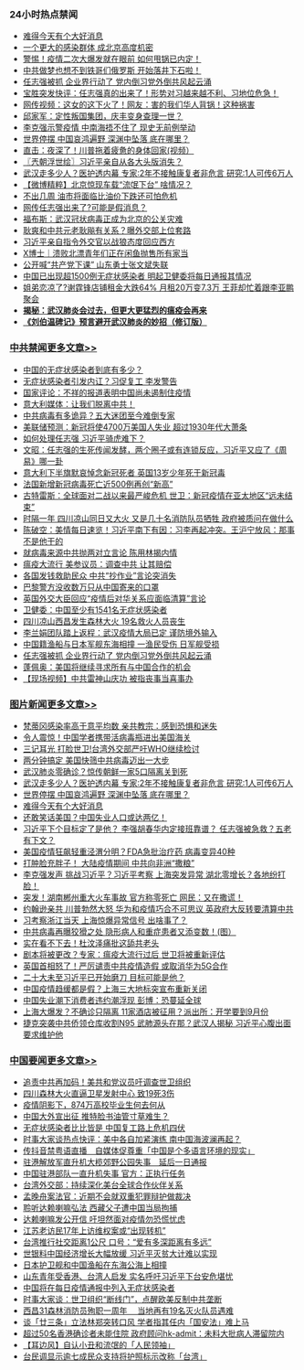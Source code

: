 <div class="catlist">
<h3>24小时热点禁闻</h3>
<ul>
<li><a href="https://github.com/fqnews/bnews/blob/master/topimagenews/20200331/1303798.md">难得今天有个大好消息</a></li>
<li><a href="https://github.com/fqnews/bnews/blob/master/cbnews/20200331/1303892.md">一个更大的感染群体 成北京高度机密</a></li>
<li><a href="https://github.com/fqnews/bnews/blob/master/cbnews/20200331/1303921.md">警惕！疫情二次大爆发就在眼前 如何甩锅已内定！</a></li>
<li><a href="https://github.com/fqnews/bnews/blob/master/worldnews/20200331/1303939.md">中共做梦也想不到铁哥们俄罗斯 开始落井下石啦！</a></li>
<li><a href="https://github.com/fqnews/bnews/blob/master/cbnews/20200331/1304006.md">任志强被抓 企业界行动了 党内倒习党外倒共风起云涌</a></li>
<li><a href="https://github.com/fqnews/bnews/blob/master/bannedvideo/20200331/1304020.md">宝胜突发快评：任志强真的出来了！形势对习越来越不利、习地位危急！</a></li>
<li><a href="https://github.com/fqnews/bnews/blob/master/cnnews/20200331/1303751.md">网传视频：这女的这下火了！网友：害的我们华人背锅！这种祸害</a></li>
<li><a href="https://github.com/fqnews/bnews/blob/master/bannedvideo/20200331/1304043.md">邱家军：定性叛国集团，庆丰变身查理一世？ </a></li>
<li><a href="https://github.com/fqnews/bnews/blob/master/comments/20200331/1304094.md">李克强示警疫情 中南海捂不住了 现史无前例举动</a></li>
<li><a href="https://github.com/fqnews/bnews/blob/master/topimagenews/20200331/1304078.md">世界停摆 中国哀鸿遍野 深渊中坠落 底在哪里？</a></li>
<li><a href="https://github.com/fqnews/bnews/blob/master/cbnews/20200331/1303904.md">直击：夜深了！川普拖着疲惫的身体回家(视频）</a></li>
<li><a href="https://github.com/fqnews/bnews/blob/master/ssgc/20200401/1304157.md">〖兲朝浮世绘〗习近平亲自从各大头版消失？</a></li>
<li><a href="https://github.com/fqnews/bnews/blob/master/topimagenews/20200331/1304098.md">武汉走多少人？医护透内幕 专家:2年不接触康复者非危言 研究:1人可传6万人</a></li>
<li><a href="https://github.com/fqnews/bnews/blob/master/comments/20200331/1303816.md">【微博精粹】北京惊现车载“流氓下台” 啥情况？</a></li>
<li><a href="https://github.com/fqnews/bnews/blob/master/lifebaike/20200331/1303989.md">不出几周 油市将面临比油价下跌还可怕危机</a></li>
<li><a href="https://github.com/fqnews/bnews/blob/master/cbnews/20200331/1303881.md">网传任志强出来了?可能是假消息？</a></li>
<li><a href="https://github.com/fqnews/bnews/blob/master/cbnews/20200331/1303804.md">福布斯：武汉冠状病毒正成为北京的公关灾难</a></li>
<li><a href="https://github.com/fqnews/bnews/blob/master/cbnews/20200331/1303850.md">耿爽和中共元老耿飚有关系？曝外交部上位套路</a></li>
<li><a href="https://github.com/fqnews/bnews/blob/master/headline/20200331/1303966.md">习近平亲自指令外交官以战狼态度回应西方</a></li>
<li><a href="https://github.com/fqnews/bnews/blob/master/baitai/20200331/1303931.md">X博士｜溃败北漂青年们正在闲鱼抛售所有家当</a></li>
<li><a href="https://github.com/fqnews/bnews/blob/master/cbnews/20200331/1303799.md">公开喊“共产党下课” 山东勇士张文斌失联</a></li>
<li><a href="https://github.com/fqnews/bnews/blob/master/baitai/20200331/1304018.md">中国已出现超1500例无症状感染者 明起卫健委将每日通报其情况</a></li>
<li><a href="https://github.com/fqnews/bnews/blob/master/yule/20200401/1304107.md">姐弟恋凉了?谢霆锋店铺租金大跌64% 月租20万变7.3万 王菲却忙着跟李亚鹏聚会</a></li>
<li><b><a href="https://github.com/fqnews/bnews/blob/master/comments/20200211/1275071.md" target="_blank">揭秘：武汉肺炎会过去，但更大更猛烈的瘟疫会再来</a></b></li>
<li><b><a href="https://github.com/fqnews/bnews/blob/master/comments/20200207/1272816.md" target="_blank">《刘伯温碑记》预言避开武汉肺炎的妙招（修订版）</a></b></li>
</ul>
</div>

<div class="catlist">
<h3><a href="https://github.com/fqnews/bnews/blob/master/cbnews/" target="_blank">中共禁闻</a><span><a href="https://github.com/fqnews/bnews/blob/master/cbnews/" target="_blank" rel="nofollow">更多文章>></a></span></h3>
<ul>
<li><a href="https://github.com/fqnews/bnews/blob/master/cbnews/20200401/1304324.md" target="_blank">中国的无症状感染者到底有多少？</a></li>
<li><a href="https://github.com/fqnews/bnews/blob/master/cbnews/20200401/1304313.md" target="_blank">无症状感染者引发内讧？习促复工 李发警告</a></li>
<li><a href="https://github.com/fqnews/bnews/blob/master/cbnews/20200401/1304288.md" target="_blank">国家评论：不祥的报道表明中国尚未遏制住疫情</a></li>
<li><a href="https://github.com/fqnews/bnews/blob/master/cbnews/20200401/1304070.md" target="_blank">意大利媒体：让我们脱离中共！</a></li>
<li><a href="https://github.com/fqnews/bnews/blob/master/cbnews/20200401/1304084.md" target="_blank">中共病毒有多诡异？五大迷团至今难倒专家</a></li>
<li><a href="https://github.com/fqnews/bnews/blob/master/cbnews/20200401/1304275.md" target="_blank">美联储预测：新冠将使4700万美国人失业  超过1930年代大萧条</a></li>
<li><a href="https://github.com/fqnews/bnews/blob/master/cbnews/20200401/1304262.md" target="_blank">如何处理任志强 习近平骑虎难下？</a></li>
<li><a href="https://github.com/fqnews/bnews/blob/master/cbnews/20200401/1304222.md" target="_blank">文昭：任志强的生死传闻发酵，两个圈子或有连锁反应，习近平又应了《周易》哪一卦</a></li>
<li><a href="https://github.com/fqnews/bnews/blob/master/cbnews/20200401/1304195.md" target="_blank">意大利下半旗默哀悼念新冠死者 英国13岁少年死于新冠毒</a></li>
<li><a href="https://github.com/fqnews/bnews/blob/master/cbnews/20200401/1304194.md" target="_blank">法国新增新冠病毒死亡近500例再创“新高”</a></li>
<li><a href="https://github.com/fqnews/bnews/blob/master/cbnews/20200401/1304193.md" target="_blank">古特雷斯：全球面对二战以来最严峻危机 世卫：新冠疫情在亚太地区“远未结束”</a></li>
<li><a href="https://github.com/fqnews/bnews/blob/master/cbnews/20200401/1304192.md" target="_blank">时隔一年 四川凉山同日又大火 又是几十名消防队员牺牲  政府被质问在做什么</a></li>
<li><a href="https://github.com/fqnews/bnews/blob/master/cbnews/20200401/1304184.md" target="_blank">陈破空：美情每日速览！习近平南下有因：习李再起冲突。王沪宁放风：那事不是他干的</a></li>
<li><a href="https://github.com/fqnews/bnews/blob/master/cbnews/20200401/1304146.md" target="_blank">就病毒来源中共抛两对立言论 陈用林揭内情</a></li>
<li><a href="https://github.com/fqnews/bnews/blob/master/cbnews/20200401/1304145.md" target="_blank">瘟疫大流行 美参议员：调查中共 让其赔偿</a></li>
<li><a href="https://github.com/fqnews/bnews/blob/master/cbnews/20200401/1304144.md" target="_blank">各国发钱救助民众 中共“抄作业”言论突消失</a></li>
<li><a href="https://github.com/fqnews/bnews/blob/master/cbnews/20200401/1304125.md" target="_blank">巴黎警方没收数万只从中国寄来的口罩</a></li>
<li><a href="https://github.com/fqnews/bnews/blob/master/cbnews/20200331/1304088.md" target="_blank">英国外交大臣回应“疫情后对华关系应面临清算”言论</a></li>
<li><a href="https://github.com/fqnews/bnews/blob/master/cbnews/20200331/1304085.md" target="_blank">卫健委：中国至少有1541名无症状感染者</a></li>
<li><a href="https://github.com/fqnews/bnews/blob/master/cbnews/20200331/1304052.md" target="_blank">四川凉山西昌发生森林大火 19名救火人员丧生</a></li>
<li><a href="https://github.com/fqnews/bnews/blob/master/cbnews/20200331/1304044.md" target="_blank">李兰娟团队踏上返程：武汉疫情大局已定 谨防境外输入</a></li>
<li><a href="https://github.com/fqnews/bnews/blob/master/cbnews/20200331/1304040.md" target="_blank">中国籍渔船与日本军舰东海相撞 一渔民受伤 日军舰受损</a></li>
<li><a href="https://github.com/fqnews/bnews/blob/master/cbnews/20200331/1304006.md" target="_blank">任志强被抓 企业界行动了 党内倒习党外倒共风起云涌</a></li>
<li><a href="https://github.com/fqnews/bnews/blob/master/cbnews/20200331/1303997.md" target="_blank">蓬佩奥：美国将继续寻求所有与中国合作的机会</a></li>
<li><a href="https://github.com/fqnews/bnews/blob/master/cbnews/20200331/1303963.md" target="_blank">【现场视频】中共雷神山庆功 被指丧事当喜事办</a></li>

</ul>
</div>
<div class="catlist">
<h3><a href="https://github.com/fqnews/bnews/blob/master/topimagenews/" target="_blank">图片新闻</a><span><a href="https://github.com/fqnews/bnews/blob/master/topimagenews/" target="_blank" rel="nofollow">更多文章>></a></span></h3>
<ul>
<li><a href="https://github.com/fqnews/bnews/blob/master/topimagenews/20200401/1304353.md" target="_blank">梵蒂冈感染率高于意平均数 亲共教宗：感到恐惧和迷失</a></li>
<li><a href="https://github.com/fqnews/bnews/blob/master/topimagenews/20200401/1304352.md" target="_blank">令人震惊！中国学者携带活病毒瓶进出美国海关</a></li>
<li><a href="https://github.com/fqnews/bnews/blob/master/topimagenews/20200401/1304351.md" target="_blank">三记耳光 打脸世卫!台湾外交部严吁WHO继续检讨</a></li>
<li><a href="https://github.com/fqnews/bnews/blob/master/topimagenews/20200401/1304196.md" target="_blank">两分钟搞定 美国快筛中共病毒迈出一大步</a></li>
<li><a href="https://github.com/fqnews/bnews/blob/master/topimagenews/20200401/1304174.md" target="_blank">武汉肺炎零确诊？惊传朝鲜一家5口隔离关到死</a></li>
<li><a href="https://github.com/fqnews/bnews/blob/master/topimagenews/20200331/1304098.md" target="_blank">武汉走多少人？医护透内幕 专家:2年不接触康复者非危言 研究:1人可传6万人</a></li>
<li><a href="https://github.com/fqnews/bnews/blob/master/topimagenews/20200331/1304078.md" target="_blank">世界停摆 中国哀鸿遍野 深渊中坠落 底在哪里？</a></li>
<li><a href="https://github.com/fqnews/bnews/blob/master/topimagenews/20200331/1303798.md" target="_blank">难得今天有个大好消息</a></li>
<li><a href="https://github.com/fqnews/bnews/blob/master/topimagenews/20200331/1303672.md" target="_blank">还敢笑话美国？中国失业人口或达两亿！</a></li>
<li><a href="https://github.com/fqnews/bnews/blob/master/topimagenews/20200331/1303489.md" target="_blank">习近平下个目标定了是他？ 李强胡春华内定接班靠谱？ 任志强被急救？五老有下文？</a></li>
<li><a href="https://github.com/fqnews/bnews/blob/master/topimagenews/20200330/1303428.md" target="_blank">美国疫情狂飙轻重泾渭分明？FDA急批治疗药 病毒变异40种</a></li>
<li><a href="https://github.com/fqnews/bnews/blob/master/topimagenews/20200330/1303427.md" target="_blank">打肿脸充胖子！ 大陆疫情期间 中共向非洲“撒粮”</a></li>
<li><a href="https://github.com/fqnews/bnews/blob/master/topimagenews/20200330/1303326.md" target="_blank">李克强发声 挑战习近平？习近平考察 上海突发异常 湖北零增长？各地纷打脸！</a></li>
<li><a href="https://github.com/fqnews/bnews/blob/master/topimagenews/20200330/1303308.md" target="_blank">突发！湖南郴州重大火车事故 官方称零死亡 网民：又在撒谎！</a></li>
<li><a href="https://github.com/fqnews/bnews/blob/master/topimagenews/20200330/1303292.md" target="_blank">约翰逊亲共 川普勃然大怒 华为和疫情巧合不可思议 英政府大反转要清算中共</a></li>
<li><a href="https://github.com/fqnews/bnews/blob/master/topimagenews/20200330/1303284.md" target="_blank">习考察浙江当天 上海惊爆异常信号 出啥事了？</a></li>
<li><a href="https://github.com/fqnews/bnews/blob/master/topimagenews/20200330/1303268.md" target="_blank">中共病毒再曝狡猾之处 隐形病人和重症患者又添变数！(图）</a></li>
<li><a href="https://github.com/fqnews/bnews/blob/master/topimagenews/20200330/1303237.md" target="_blank">实在看不下去！杜汶泽痛批这舔共老头</a></li>
<li><a href="https://github.com/fqnews/bnews/blob/master/topimagenews/20200330/1303236.md" target="_blank">剧本将被更改？专家：瘟疫大流行过后 世卫将被重新评估</a></li>
<li><a href="https://github.com/fqnews/bnews/blob/master/topimagenews/20200330/1303155.md" target="_blank">英国首相怒了！严厉谴责中共疫情造假 或取消华为5G合作</a></li>
<li><a href="https://github.com/fqnews/bnews/blob/master/topimagenews/20200330/1302991.md" target="_blank">二十大未至习近平已开始磨刀 目标可能是他？</a></li>
<li><a href="https://github.com/fqnews/bnews/blob/master/topimagenews/20200330/1302911.md" target="_blank">中国疫情趋缓都是假？上海三大地标突宣布重新关闭</a></li>
<li><a href="https://github.com/fqnews/bnews/blob/master/topimagenews/20200330/1302854.md" target="_blank">中国失业潮下消费者违约潮浮现 彭博：恐蔓延全球</a></li>
<li><a href="https://github.com/fqnews/bnews/blob/master/topimagenews/20200330/1302804.md" target="_blank">上海大爆发？不确诊只隔离 11家酒店被征用？派出所：开学要到9月份</a></li>
<li><a href="https://github.com/fqnews/bnews/blob/master/topimagenews/20200329/1302796.md" target="_blank">捷克突袭中共侨领仓库收割N95 武肺源头在那？武汉人揭秘 习近平心腹出面要求维护他</a></li>

</ul>
</div>
<div class="catlist">
<h3><a href="https://github.com/fqnews/bnews/blob/master/headline/" target="_blank">中国要闻</a><span><a href="https://github.com/fqnews/bnews/blob/master/headline/" target="_blank" rel="nofollow">更多文章>></a></span></h3>
<ul>
<li><a href="https://github.com/fqnews/bnews/blob/master/headline/20200401/1304302.md" target="_blank">追责中共再加码！美共和党议员吁调查世卫组织</a></li>
<li><a href="https://github.com/fqnews/bnews/blob/master/headline/20200401/1304072.md" target="_blank">四川森林大火直逼卫星发射中心 致19死3伤</a></li>
<li><a href="https://github.com/fqnews/bnews/blob/master/headline/20200401/1304179.md" target="_blank">疫情阴影下，874万高校毕业生何去何从</a></li>
<li><a href="https://github.com/fqnews/bnews/blob/master/headline/20200401/1304169.md" target="_blank">中国大外宣出征 推特脸书油管寸草难生？</a></li>
<li><a href="https://github.com/fqnews/bnews/blob/master/headline/20200401/1304151.md" target="_blank">无症状感染者比比皆是  中国复工路上危机四伏</a></li>
<li><a href="https://github.com/fqnews/bnews/blob/master/headline/20200401/1304127.md" target="_blank">时事大家谈热点快评：美中各自加紧演练 南中国海波澜再起？</a></li>
<li><a href="https://github.com/fqnews/bnews/blob/master/headline/20200401/1304118.md" target="_blank">传抖音禁粤语直播　自媒体促尊重「中国是个多语言环境的现实」</a></li>
<li><a href="https://github.com/fqnews/bnews/blob/master/headline/20200401/1304113.md" target="_blank">驻港解放军直升机大榄郊野公园失事　延后一日通报</a></li>
<li><a href="https://github.com/fqnews/bnews/blob/master/headline/20200401/1304112.md" target="_blank">中国驻港部队一直升机失事    官方：正执行任务</a></li>
<li><a href="https://github.com/fqnews/bnews/blob/master/headline/20200401/1304111.md" target="_blank">台湾外交部：持续深化美台全球合作伙伴关系</a></li>
<li><a href="https://github.com/fqnews/bnews/blob/master/headline/20200401/1304110.md" target="_blank">孟晚舟案法官：近期不会就双重犯罪辩护做裁决</a></li>
<li><a href="https://github.com/fqnews/bnews/blob/master/headline/20200401/1304101.md" target="_blank">聆听达赖喇嘛弘法  西藏父子遭中国当局拘捕</a></li>
<li><a href="https://github.com/fqnews/bnews/blob/master/headline/20200331/1304090.md" target="_blank">达赖喇嘛发公开信 吁坦然面对疫情勿恐慌忧虑</a></li>
<li><a href="https://github.com/fqnews/bnews/blob/master/headline/20200331/1304082.md" target="_blank">江苏老访民17年上访维权案或“出现转机”</a></li>
<li><a href="https://github.com/fqnews/bnews/blob/master/headline/20200331/1304081.md" target="_blank">台湾推行社交距离1公尺 口号：“爱有多深距离有多远”</a></li>
<li><a href="https://github.com/fqnews/bnews/blob/master/headline/20200331/1304080.md" target="_blank">世银料中国经济增长大幅放缓 习近平灭贫大计难以实现</a></li>
<li><a href="https://github.com/fqnews/bnews/blob/master/headline/20200331/1304060.md" target="_blank">日本护卫舰和中国渔船在东海公海上相撞</a></li>
<li><a href="https://github.com/fqnews/bnews/blob/master/headline/20200331/1304055.md" target="_blank">山东青年受香港、台湾人启发 实名呼吁习近平下台安危堪忧</a></li>
<li><a href="https://github.com/fqnews/bnews/blob/master/headline/20200331/1304041.md" target="_blank">中国将在每日疫情通报中列入无症状感染者</a></li>
<li><a href="https://github.com/fqnews/bnews/blob/master/headline/20200331/1304021.md" target="_blank">时事大家谈：世卫组织“断线门”，点醒欧美反制中共垄断</a></li>
<li><a href="https://github.com/fqnews/bnews/blob/master/headline/20200331/1304010.md" target="_blank">西昌31森林消防员殉职一周年 　当地再有19名灭火队员遇难</a></li>
<li><a href="https://github.com/fqnews/bnews/blob/master/headline/20200331/1304009.md" target="_blank">谈「廿三条」立法林郑突转口风    学者指其任内「国安法」难上马</a></li>
<li><a href="https://github.com/fqnews/bnews/blob/master/headline/20200331/1304008.md" target="_blank">超过50名香港确诊者未能住院    政府顾问hk-admit：未料大批病人滞留院内</a></li>
<li><a href="https://github.com/fqnews/bnews/blob/master/headline/20200331/1304007.md" target="_blank">【耳边风】自认小丑和流氓的「人民领袖」</a></li>
<li><a href="https://github.com/fqnews/bnews/blob/master/headline/20200331/1304000.md" target="_blank">台民调显示逾七成民众支持将护照标示改称「台湾」</a></li>

</ul>
</div>